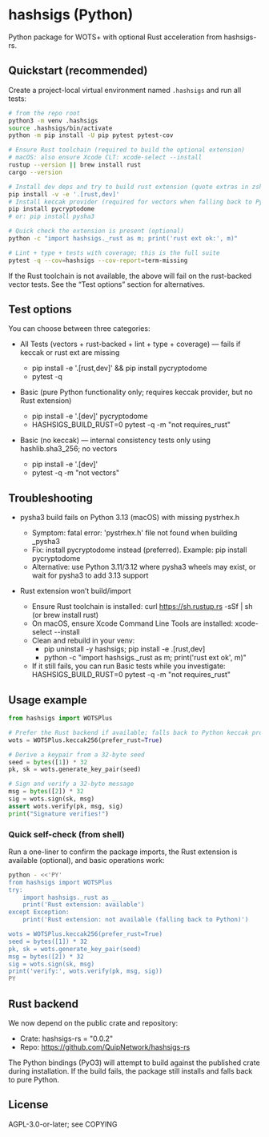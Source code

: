 # hashsigs (Python)

Python package for WOTS+ with optional Rust acceleration from hashsigs-rs.

## Quickstart (recommended)

Create a project-local virtual environment named `.hashsigs` and run all tests:

```bash
# from the repo root
python3 -m venv .hashsigs
source .hashsigs/bin/activate
python -m pip install -U pip pytest pytest-cov

# Ensure Rust toolchain (required to build the optional extension)
# macOS: also ensure Xcode CLT: xcode-select --install
rustup --version || brew install rust
cargo --version

# Install dev deps and try to build rust extension (quote extras in zsh)
pip install -v -e '.[rust,dev]'
# Install keccak provider (required for vectors when falling back to Python)
pip install pycryptodome
# or: pip install pysha3

# Quick check the extension is present (optional)
python -c "import hashsigs._rust as m; print('rust ext ok:', m)"

# Lint + type + tests with coverage; this is the full suite
pytest -q --cov=hashsigs --cov-report=term-missing
```

If the Rust toolchain is not available, the above will fail on the rust-backed vector tests. See the “Test options” section for alternatives.

## Test options

You can choose between three categories:

- All Tests (vectors + rust-backed + lint + type + coverage) — fails if keccak or rust ext are missing
  - pip install -e '.[rust,dev]' && pip install pycryptodome
  - pytest -q

- Basic (pure Python functionality only; requires keccak provider, but no Rust extension)
  - pip install -e '.[dev]' pycryptodome
  - HASHSIGS_BUILD_RUST=0 pytest -q -m "not requires_rust"

- Basic (no keccak) — internal consistency tests only using hashlib.sha3_256; no vectors
  - pip install -e '.[dev]'
  - pytest -q -m "not vectors"

## Troubleshooting

- pysha3 build fails on Python 3.13 (macOS) with missing pystrhex.h
  - Symptom: fatal error: 'pystrhex.h' file not found when building _pysha3
  - Fix: install pycryptodome instead (preferred). Example: pip install pycryptodome
  - Alternative: use Python 3.11/3.12 where pysha3 wheels may exist, or wait for pysha3 to add 3.13 support

- Rust extension won’t build/import
  - Ensure Rust toolchain is installed: curl https://sh.rustup.rs -sSf | sh (or brew install rust)
  - On macOS, ensure Xcode Command Line Tools are installed: xcode-select --install
  - Clean and rebuild in your venv:
    - pip uninstall -y hashsigs; pip install -e .[rust,dev]
    - python -c "import hashsigs._rust as m; print('rust ext ok', m)"
  - If it still fails, you can run Basic tests while you investigate: HASHSIGS_BUILD_RUST=0 pytest -q -m "not requires_rust"

## Usage example

```python
from hashsigs import WOTSPlus

# Prefer the Rust backend if available; falls back to Python keccak provider if not
wots = WOTSPlus.keccak256(prefer_rust=True)

# Derive a keypair from a 32-byte seed
seed = bytes([1]) * 32
pk, sk = wots.generate_key_pair(seed)

# Sign and verify a 32-byte message
msg = bytes([2]) * 32
sig = wots.sign(sk, msg)
assert wots.verify(pk, msg, sig)
print("Signature verifies!")
```

### Quick self-check (from shell)

Run a one-liner to confirm the package imports, the Rust extension is available (optional), and basic operations work:

```bash
python - <<'PY'
from hashsigs import WOTSPlus
try:
    import hashsigs._rust as _
    print('Rust extension: available')
except Exception:
    print('Rust extension: not available (falling back to Python)')

wots = WOTSPlus.keccak256(prefer_rust=True)
seed = bytes([1]) * 32
pk, sk = wots.generate_key_pair(seed)
msg = bytes([2]) * 32
sig = wots.sign(sk, msg)
print('verify:', wots.verify(pk, msg, sig))
PY
```

## Rust backend

We now depend on the public crate and repository:
- Crate: hashsigs-rs = "0.0.2"
- Repo: https://github.com/QuipNetwork/hashsigs-rs

The Python bindings (PyO3) will attempt to build against the published crate during installation. If the build fails, the package still installs and falls back to pure Python.

## License

AGPL-3.0-or-later; see COPYING

